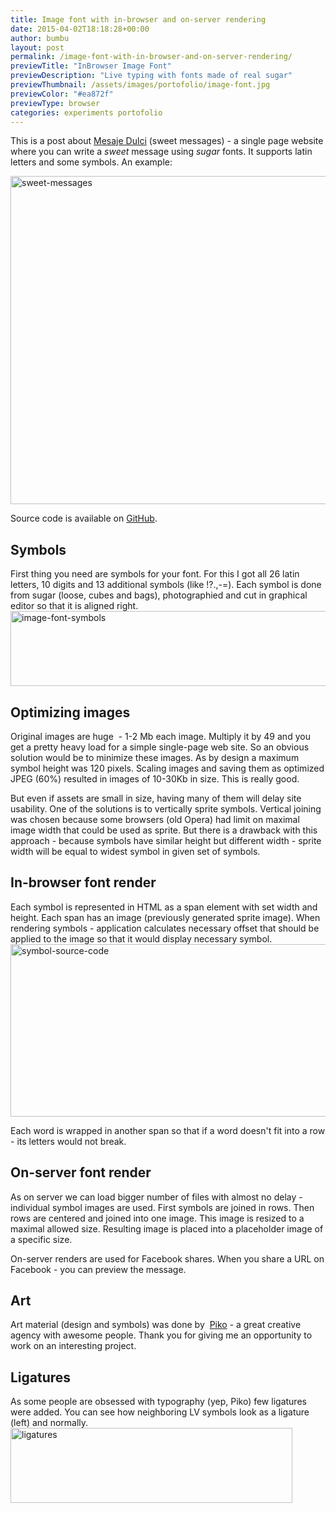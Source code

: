 ```yaml
---
title: Image font with in-browser and on-server rendering
date: 2015-04-02T18:18:28+00:00
author: bumbu
layout: post
permalink: /image-font-with-in-browser-and-on-server-rendering/
previewTitle: "InBrowser Image Font"
previewDescription: "Live typing with fonts made of real sugar"
previewThumbnail: /assets/images/portofolio/image-font.jpg
previewColor: "#ea872f"
previewType: browser
categories: experiments portofolio
---
```

This is a post about <a title="Mesaje Dulci" href="http://mesajedulci.suedzucker.md/" target="_blank">Mesaje Dulci</a> (sweet messages) - a single page website where you can write a <em>sweet</em> message using <em>sugar</em> fonts. It supports latin letters and some symbols. An example:

<img class="aligncenter wp-image-670 size-full" src="{{site.root}}/assets/images/2015/04/sweet-messages.jpg" alt="sweet-messages" width="700" height="525" />

Source code is available on <a href="https://github.com/bumbu/mesajedulci" target="_blank">GitHub</a>.
<h2>Symbols</h2>
First thing you need are symbols for your font. For this I got all 26 latin letters, 10 digits and 13 additional symbols (like !?.,-=). Each symbol is done from sugar (loose, cubes and bags), photographied and cut in graphical editor so that it is aligned right.

<img class="aligncenter wp-image-673 size-full" src="{{site.root}}/assets/images/2015/04/image-font-symbols.jpg" alt="image-font-symbols" width="583" height="120" />
<h2>Optimizing images</h2>
Original images are huge  - 1-2 Mb each image. Multiply it by 49 and you get a pretty heavy load for a simple single-page web site. So an obvious solution would be to minimize these images. As by design a maximum symbol height was 120 pixels. Scaling images and saving them as optimized JPEG (60%) resulted in images of 10-30Kb in size. This is really good.

But even if assets are small in size, having many of them will delay site usability. One of the solutions is to vertically sprite symbols. Vertical joining was chosen because some browsers (old Opera) had limit on maximal image width that could be used as sprite. But there is a drawback with this approach - because symbols have similar height but different width - sprite width will be equal to widest symbol in given set of symbols.
<h2>In-browser font render</h2>
Each symbol is represented in HTML as a span element with set width and height. Each span has an image (previously generated sprite image). When rendering symbols - application calculates necessary offset that should be applied to the image so that it would display necessary symbol.

<img class="aligncenter wp-image-674 size-full" src="{{site.root}}/assets/images/2015/04/symbol-source-code.jpg" alt="symbol-source-code" width="700" height="276" />

Each word is wrapped in another span so that if a word doesn't fit into a row - its letters would not break.
<h2>On-server font render</h2>
As on server we can load bigger number of files with almost no delay - individual symbol images are used. First symbols are joined in rows. Then rows are centered and joined into one image. This image is resized to a maximal allowed size. Resulting image is placed into a placeholder image of a specific size.

On-server renders are used for Facebook shares. When you share a URL on Facebook - you can preview the message.
<h2>Art</h2>
Art material (design and symbols) was done by  <a href="http://www.piko.md/" target="_blank">Piko</a> - a great creative agency with awesome people. Thank you for giving me an opportunity to work on an interesting project.
<h2>Ligatures</h2>
As some people are obsessed with typography (yep, Piko) few ligatures were added. You can see how neighboring LV symbols look as a ligature (left) and normally.

<img class=" size-full wp-image-675 aligncenter" src="{{site.root}}/assets/images/2015/04/ligatures.jpg" alt="ligatures" width="451" height="120" />
